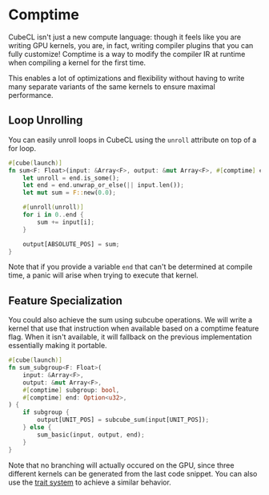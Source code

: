# Comptime

CubeCL isn't just a new compute language: though it feels like you are writing GPU kernels, you are,
in fact, writing compiler plugins that you can fully customize! Comptime is a way to modify the
compiler IR at runtime when compiling a kernel for the first time.

This enables a lot of optimizations and flexibility without having to write many separate variants
of the same kernels to ensure maximal performance.

## Loop Unrolling

You can easily unroll loops in CubeCL using the `unroll` attribute on top of a for loop.

```rust
#[cube(launch)]
fn sum<F: Float>(input: &Array<F>, output: &mut Array<F>, #[comptime] end: Option<u32>) {
    let unroll = end.is_some();
    let end = end.unwrap_or_else(|| input.len());
    let mut sum = F::new(0.0);

    #[unroll(unroll)]
    for i in 0..end {
        sum += input[i];
    }

    output[ABSOLUTE_POS] = sum;
}
```

Note that if you provide a variable `end` that can't be determined at compile time, a panic will
arise when trying to execute that kernel.

## Feature Specialization

You could also achieve the sum using subcube operations. We will write a kernel that use that
instruction when available based on a comptime feature flag. When it isn't available, it will
fallback on the previous implementation essentially making it portable.

```rust
#[cube(launch)]
fn sum_subgroup<F: Float>(
    input: &Array<F>,
    output: &mut Array<F>,
    #[comptime] subgroup: bool,
    #[comptime] end: Option<u32>,
) {
    if subgroup {
        output[UNIT_POS] = subcube_sum(input[UNIT_POS]);
    } else {
        sum_basic(input, output, end);
    }
}
```

Note that no branching will actually occured on the GPU, since three different kernels can be
generated from the last code snippet. You can also use the
[trait system](../language-support/trait.md) to achieve a similar behavior.
